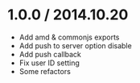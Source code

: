# 1.0.0 / 2014.10.20

  * Add amd & commonjs exports
  * Add push to server option disable
  * Add push callback
  * Fix user ID setting
  * Some refactors
